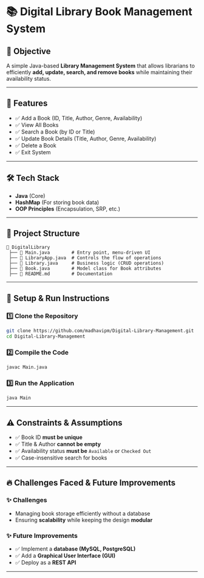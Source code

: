 # 📚 Digital Library Book Management System

## 📝 Objective
A simple Java-based **Library Management System** that allows librarians to efficiently **add, update, search, and remove books** while maintaining their availability status.

---

## 🚀 Features
- ✅ Add a Book (ID, Title, Author, Genre, Availability)  
- ✅ View All Books  
- ✅ Search a Book (by ID or Title)  
- ✅ Update Book Details (Title, Author, Genre, Availability)  
- ✅ Delete a Book  
- ✅ Exit System  

---

## 🛠 Tech Stack
- **Java** (Core)
- **HashMap** (For storing book data)
- **OOP Principles** (Encapsulation, SRP, etc.)

---

## 🏰 Project Structure
```
📆 DigitalLibrary
 ├── 📄 Main.java        # Entry point, menu-driven UI
 ├── 📄 LibraryApp.java  # Controls the flow of operations
 ├── 📄 Library.java     # Business logic (CRUD operations)
 ├── 📄 Book.java        # Model class for Book attributes
 ├── 📄 README.md        # Documentation
```

---

## 🔧 Setup & Run Instructions
### 1️⃣ Clone the Repository
```sh
git clone https://github.com/madhavipm/Digital-Library-Management.git
cd Digital-Library-Management
```

### 2️⃣ Compile the Code
```sh
javac Main.java
```

### 3️⃣ Run the Application
```sh
java Main
```

---

## ⚠ Constraints & Assumptions
- ✅ Book ID **must be unique**  
- ✅ Title & Author **cannot be empty**  
- ✅ Availability status **must be** `Available` or `Checked Out`  
- ✅ Case-insensitive search for books  

---

## 🔥 Challenges Faced & Future Improvements
### ✨ Challenges
- Managing book storage efficiently without a database  
- Ensuring **scalability** while keeping the design **modular**  

### ✨ Future Improvements
- ✅ Implement a **database (MySQL, PostgreSQL)**  
- ✅ Add a **Graphical User Interface (GUI)**  
- ✅ Deploy as a **REST API**  

---




